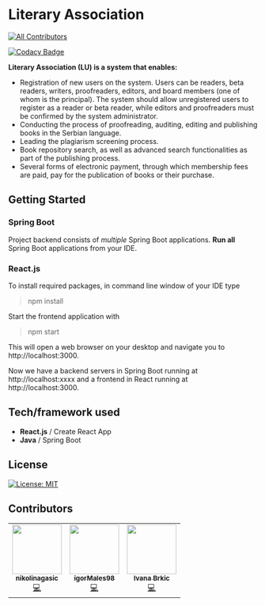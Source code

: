 # Literary Association
<!-- ALL-CONTRIBUTORS-BADGE:START - Do not remove or modify this section -->
[![All Contributors](https://img.shields.io/badge/all_contributors-3-orange.svg?style=flat-square)](#contributors-)
<!-- ALL-CONTRIBUTORS-BADGE:END -->
[![Codacy Badge](https://app.codacy.com/project/badge/Grade/08e0d6891c3e4bf68701e81a9e3f9990)](https://www.codacy.com?utm_source=github.com&amp;utm_medium=referral&amp;utm_content=joooooooj/literary-association&amp;utm_campaign=Badge_Grade)

**Literary Association (LU) is a system that enables:**

<ul>
<li>Registration of new users on the system. Users can be readers, beta readers, writers, proofreaders, editors, and board members (one of whom is the principal). The system should allow unregistered users to register as a reader or beta reader, while editors and proofreaders must be confirmed by the system administrator.</li>
<li>Conducting the process of proofreading, auditing, editing and publishing books in the Serbian language.</li>
<li>Leading the plagiarism screening process.</li>
<li>Book repository search, as well as advanced search functionalities as part of the publishing process.</li>
<li>Several forms of electronic payment, through which membership fees are paid, pay for the publication of books or their purchase.</li>
</ul>

## Getting Started
### Spring Boot
Project backend consists of *multiple* Spring Boot applications. **Run all** Spring Boot applications from your IDE.
### React.js
To install required packages, in command line window of your IDE type

> npm install

Start the frontend application with

> npm start

This will open a web browser on your desktop and navigate you to http://localhost:3000.

Now we have a backend servers in Spring Boot running at http://localhost:xxxx and a frontend in React running at http://localhost:3000.

## Tech/framework used
- **React.js** / Create React App
- **Java** / Spring Boot
## License
[![License: MIT](https://img.shields.io/badge/License-MIT-yellow.svg)](https://github.com/joooooooj/literary-association/blob/main/LICENSE)
## Contributors


<!-- ALL-CONTRIBUTORS-LIST:START - Do not remove or modify this section -->
<!-- prettier-ignore-start -->
<!-- markdownlint-disable -->
<table>
  <tr>
    <td align="center"><a href="https://github.com/nikolinagasic"><img src="https://avatars3.githubusercontent.com/u/48239322?v=4" width="100px;" alt=""/><br /><sub><b>nikolinagasic</b></sub></a><br /><a href="https://github.com/joooooooj/literary-association/commits?author=nikolinagasic" title="Code">💻</a></td>
    <td align="center"><a href="https://github.com/igorMales98"><img src="https://avatars3.githubusercontent.com/u/52999856?v=4" width="100px;" alt=""/><br /><sub><b>igorMales98</b></sub></a><br /><a href="https://github.com/joooooooj/literary-association/commits?author=igorMales98" title="Code">💻</a></td>
    <td align="center"><a href="https://github.com/ivanabrkic"><img src="https://avatars3.githubusercontent.com/u/37486199?v=4" width="100px;" alt=""/><br /><sub><b>Ivana Brkic</b></sub></a><br /><a href="https://github.com/joooooooj/literary-association/commits?author=ivanabrkic" title="Code">💻</a></td>
  </tr>
</table>

<!-- markdownlint-enable -->
<!-- prettier-ignore-end -->
<!-- ALL-CONTRIBUTORS-LIST:END -->
